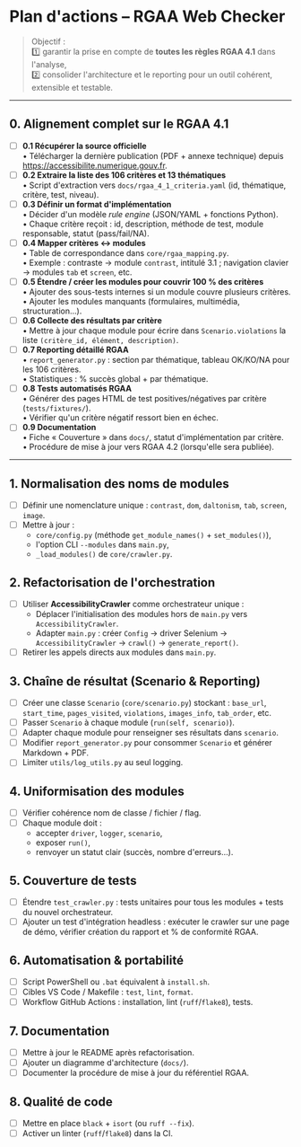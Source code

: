 # Plan d'actions – RGAA Web Checker

> Objectif :  
> 1️⃣ garantir la prise en compte de **toutes les règles RGAA 4.1** dans l'analyse,  
> 2️⃣ consolider l'architecture et le reporting pour un outil cohérent, extensible et testable.

---

## 0. Alignement complet sur le RGAA 4.1
- [ ] **0.1 Récupérer la source officielle**  
      • Télécharger la dernière publication (PDF + annexe technique) depuis https://accessibilite.numerique.gouv.fr.  
- [ ] **0.2 Extraire la liste des 106 critères et 13 thématiques**  
      • Script d'extraction vers `docs/rgaa_4_1_criteria.yaml` (id, thématique, critère, test, niveau).  
- [ ] **0.3 Définir un format d'implémentation**  
      • Décider d'un modèle *rule engine* (JSON/YAML + fonctions Python).  
      • Chaque critère reçoit : id, description, méthode de test, module responsable, statut (pass/fail/NA).  
- [ ] **0.4 Mapper critères ↔ modules**  
      • Table de correspondance dans `core/rgaa_mapping.py`.  
      • Exemple : contraste → module `contrast`, intitulé 3.1 ; navigation clavier → modules `tab` et `screen`, etc.  
- [ ] **0.5 Étendre / créer les modules pour couvrir 100 % des critères**  
      • Ajouter des sous-tests internes si un module couvre plusieurs critères.  
      • Ajouter les modules manquants (formulaires, multimédia, structuration…).  
- [ ] **0.6 Collecte des résultats par critère**  
      • Mettre à jour chaque module pour écrire dans `Scenario.violations` la liste `(critère_id, élément, description)`.  
- [ ] **0.7 Reporting détaillé RGAA**  
      • `report_generator.py` : section par thématique, tableau OK/KO/NA pour les 106 critères.  
      • Statistiques : % succès global + par thématique.  
- [ ] **0.8 Tests automatisés RGAA**  
      • Générer des pages HTML de test positives/négatives par critère (`tests/fixtures/`).  
      • Vérifier qu'un critère négatif ressort bien en échec.  
- [ ] **0.9 Documentation**  
      • Fiche « Couverture » dans `docs/`, statut d'implémentation par critère.  
      • Procédure de mise à jour vers RGAA 4.2 (lorsqu'elle sera publiée).

---

## 1. Normalisation des noms de modules
- [ ] Définir une nomenclature unique : `contrast`, `dom`, `daltonism`, `tab`, `screen`, `image`.
- [ ] Mettre à jour :
  - `core/config.py` (méthode `get_module_names()` + `set_modules()`),  
  - l'option CLI `--modules` dans `main.py`,  
  - `_load_modules()` de `core/crawler.py`.

## 2. Refactorisation de l'orchestration
- [ ] Utiliser **AccessibilityCrawler** comme orchestrateur unique :
  - Déplacer l'initialisation des modules hors de `main.py` vers `AccessibilityCrawler`.  
  - Adapter `main.py` : créer `Config` → driver Selenium → `AccessibilityCrawler` → `crawl()` → `generate_report()`.  
- [ ] Retirer les appels directs aux modules dans `main.py`.

## 3. Chaîne de résultat (Scenario & Reporting)
- [ ] Créer une classe `Scenario` (`core/scenario.py`) stockant : `base_url`, `start_time`, `pages_visited`, `violations`, `images_info`, `tab_order`, etc.  
- [ ] Passer `Scenario` à chaque module (`run(self, scenario)`).  
- [ ] Adapter chaque module pour renseigner ses résultats dans `scenario`.  
- [ ] Modifier `report_generator.py` pour consommer `Scenario` et générer Markdown + PDF.  
- [ ] Limiter `utils/log_utils.py` au seul logging.

## 4. Uniformisation des modules
- [ ] Vérifier cohérence nom de classe / fichier / flag.  
- [ ] Chaque module doit :
  - accepter `driver`, `logger`, `scenario`,  
  - exposer `run()`,  
  - renvoyer un statut clair (succès, nombre d'erreurs…).

## 5. Couverture de tests
- [ ] Étendre `test_crawler.py` : tests unitaires pour tous les modules + tests du nouvel orchestrateur.  
- [ ] Ajouter un test d'intégration headless : exécuter le crawler sur une page de démo, vérifier création du rapport et % de conformité RGAA.

## 6. Automatisation & portabilité
- [ ] Script PowerShell ou `.bat` équivalent à `install.sh`.  
- [ ] Cibles VS Code / Makefile : `test`, `lint`, `format`.  
- [ ] Workflow GitHub Actions : installation, lint (`ruff`/`flake8`), tests.

## 7. Documentation
- [ ] Mettre à jour le README après refactorisation.  
- [ ] Ajouter un diagramme d'architecture (`docs/`).  
- [ ] Documenter la procédure de mise à jour du référentiel RGAA.

## 8. Qualité de code
- [ ] Mettre en place `black` + `isort` (ou `ruff --fix`).  
- [ ] Activer un linter (`ruff`/`flake8`) dans la CI. 